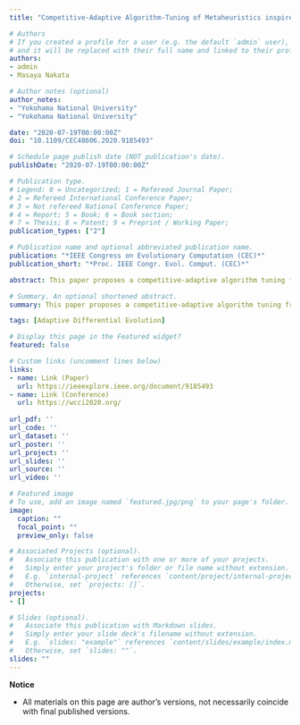 ```yaml
---
title: "Competitive-Adaptive Algorithm-Tuning of Metaheuristics inspired by the Equilibrium Theory: A Case Study"

# Authors
# If you created a profile for a user (e.g. the default `admin` user), write the username (folder name) here 
# and it will be replaced with their full name and linked to their profile.
authors:
- admin
- Masaya Nakata

# Author notes (optional)
author_notes:
- "Yokohama National University"
- "Yokohama National University"

date: "2020-07-19T00:00:00Z"
doi: "10.1109/CEC48606.2020.9185493"

# Schedule page publish date (NOT publication's date).
publishDate: "2020-07-19T00:00:00Z"

# Publication type.
# Legend: 0 = Uncategorized; 1 = Refereed Journal Paper;
# 2 = Refereed International Conference Paper;
# 3 = Not refereed National Conference Paper;
# 4 = Report; 5 = Book; 6 = Book section;
# 7 = Thesis; 8 = Patent; 9 = Preprint / Working Paper; 
publication_types: ["2"]

# Publication name and optional abbreviated publication name.
publication: "*IEEE Congress on Evolutionary Computation (CEC)*"
publication_short: "*Proc. IEEE Congr. Evol. Comput. (CEC)*"

abstract: This paper proposes a competitive-adaptive algorithm tuning framework for meta-heuristic algorithms. Our proposed method, called CAT, is inspired by the Equilibrium Theory in economics, which explains competitors eventually converge to an equilibrium status, e.g. in terms of the price of products. In detail, our proposal runs multiple optimizers with different algorithmic configurations, e.g. mutation variants. Then, the configurations of inferior optimizers are adaptively tuned so that they can derive good solutions that superior ones have derived. This intends to boost the performance even with a limited number of fitness evaluations, by the following technical advantage. The CAT preliminarily validates a search capacity of tuned algorithmic configurations and then constructs an ensemble optimizer by utilizing multiple optimizers. As a case study, this paper applies the CAT to tune the differential evolution algorithms (DEs). Experimental results show that our proposal outperforms the standard DE and an alternative approach i.e. jDE, which adapts hyper-parameters of genetic operators.

# Summary. An optional shortened abstract.
summary: This paper proposes a competitive-adaptive algorithm tuning framework for meta-heuristic algorithms. Our proposed method, called CAT, is inspired by the Equilibrium Theory in economics, which explains competitors eventually converge to an equilibrium status, e.g. in terms of the price of products.

tags: [Adaptive Differential Evolution]

# Display this page in the Featured widget?
featured: false

# Custom links (uncomment lines below)
links:
- name: Link (Paper)
  url: https://ieeexplore.ieee.org/document/9185493
- name: Link (Conference)
  url: https://wcci2020.org/
 
url_pdf: ''
url_code: ''
url_dataset: ''
url_poster: ''
url_project: ''
url_slides: ''
url_source: ''
url_video: ''

# Featured image
# To use, add an image named `featured.jpg/png` to your page's folder. 
image:
  caption: ""
  focal_point: ""
  preview_only: false

# Associated Projects (optional).
#   Associate this publication with one or more of your projects.
#   Simply enter your project's folder or file name without extension.
#   E.g. `internal-project` references `content/project/internal-project/index.md`.
#   Otherwise, set `projects: []`.
projects:
- []

# Slides (optional).
#   Associate this publication with Markdown slides.
#   Simply enter your slide deck's filename without extension.
#   E.g. `slides: "example"` references `content/slides/example/index.md`.
#   Otherwise, set `slides: ""`.
slides: ""
---
```


**Notice**

- All materials on this page are author’s versions, not necessarily coincide with final published versions.
